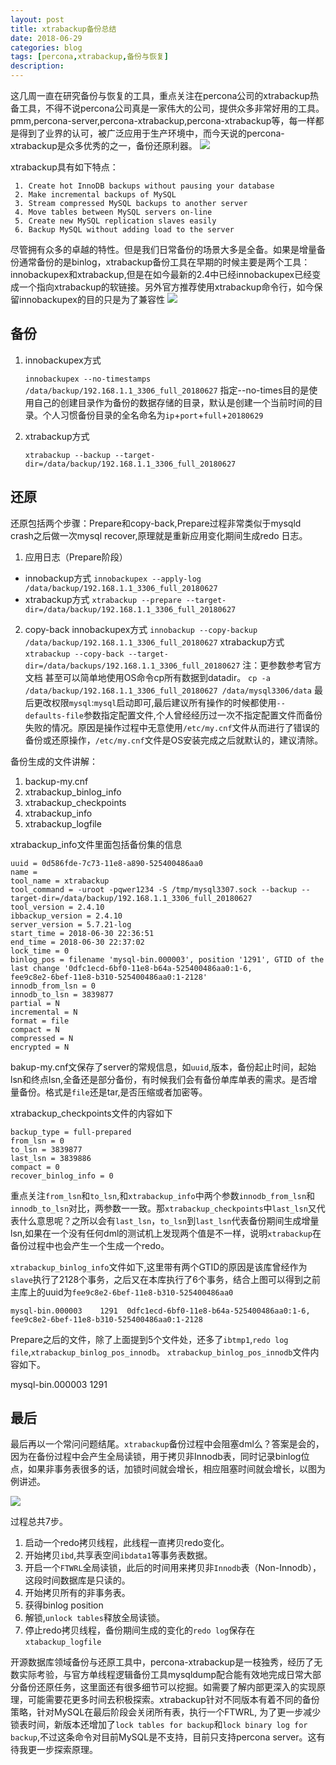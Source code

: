 ```yaml
---
layout: post
title: xtrabackup备份总结
date: 2018-06-29
categories: blog
tags: [percona,xtrabackup,备份与恢复]
description: 
---
```


 这几周一直在研究备份与恢复的工具，重点关注在percona公司的xtrabackup热备工具，不得不说percona公司真是一家伟大的公司，提供众多非常好用的工具。pmm,percona-server,percona-xtrabackup,percona-xtrabackup等，每一样都是得到了业界的认可，被广泛应用于生产环境中，而今天说的percona-xtrabackup是众多优秀的之一，备份还原利器。
 ![](https://i.imgur.com/zMRNsyt.png)   
    
 xtrabackup具有如下特点： 
 >
     1. Create hot InnoDB backups without pausing your database
     2. Make incremental backups of MySQL
     3. Stream compressed MySQL backups to another server
     4. Move tables between MySQL servers on-line
     5. Create new MySQL replication slaves easily
     6. Backup MySQL without adding load to the server
 
尽管拥有众多的卓越的特性。但是我们日常备份的场景大多是全备。如果是增量备份通常备份的是binlog，xtrabackup备份工具在早期的时候主要是两个工具：innobackupex和xtrabackup,但是在如今最新的2.4中已经innobackupex已经变成一个指向xtrabackup的软链接。另外官方推荐使用xtrabackup命令行，如今保留innobackupex的目的只是为了兼容性
![](https://i.imgur.com/pnV8yDl.png)

## 备份 ##
    
1. innobackupex方式

    `innobackupex --no-timestamps /data/backup/192.168.1.1_3306_full_20180627`
指定--no-times目的是使用自己的创建目录作为备份的数据存储的目录，默认是创建一个当前时间的目录。个人习惯备份目录的全名命名为`ip`+`port`+`full`+`20180629`

2. xtrabackup方式

    `xtrabackup --backup --target-dir=/data/backup/192.168.1.1_3306_full_20180627`

## 还原 ##
还原包括两个步骤：Prepare和copy-back,Prepare过程非常类似于mysqld crash之后做一次mysql recover,原理就是重新应用变化期间生成redo 日志。

1. 应用日志（Prepare阶段）
- innobackup方式
	`innobackupex --apply-log /data/backup/192.168.1.1_3306_full_20180627`
- xtrabackup方式
    `xtrabackup --prepare --target-dir=/data/backup/192.168.1.1_3306_full_20180627`

2. copy-back
innobackupex方式
	`innobackup --copy-backup /data/backup/192.168.1.1_3306_full_20180627`
xtrabackup方式
    `xtrabackup --copy-back --target-dir=/data/backups/192.168.1.1_3306_full_20180627`
注：更参数参考官方文档
甚至可以简单地使用OS命令cp所有数据到datadir。
 `cp -a /data/backup/192.168.1.1_3306_full_20180627 /data/mysql3306/data`
最后更改权限`mysql`:`mysql`启动即可,最后建议所有操作的时候都使用`--defaults-file`参数指定配置文件,个人曾经经历过一次不指定配置文件而备份失败的情况。原因是操作过程中无意使用`/etc/my.cnf`文件从而进行了错误的备份或还原操作，`/etc/my.cnf`文件是OS安装完成之后就默认的，建议清除。

备份生成的文件讲解：

1. backup-my.cnf
1. xtrabackup_binlog_info
2. xtrabackup_checkpoints
3. xtrabackup_info
4. xtrabackup_logfile


xtrabackup_info文件里面包括备份集的信息
>
    uuid = 0d586fde-7c73-11e8-a890-525400486aa0 
    name =  
    tool_name = xtrabackup  
    tool_command = -uroot -pqwer1234 -S /tmp/mysql3307.sock --backup --target-dir=/data/backup/192.168.1.1_3306_full_20180627 
    tool_version = 2.4.10  
    ibbackup_version = 2.4.10  
    server_version = 5.7.21-log  
    start_time = 2018-06-30 22:36:51  
    end_time = 2018-06-30 22:37:02 
    lock_time = 0  
    binlog_pos = filename 'mysql-bin.000003', position '1291', GTID of the last change '0dfc1ecd-6bf0-11e8-b64a-525400486aa0:1-6,
    fee9c8e2-6bef-11e8-b310-525400486aa0:1-2128'  
    innodb_from_lsn = 0 
    innodb_to_lsn = 3839877 
    partial = N  
    incremental = N  
    format = file 
    compact = N 
    compressed = N  
    encrypted = N 

bakup-my.cnf文保存了server的常规信息，如`uuid`,版本，备份起止时间，起始lsn和终点lsn,全备还是部分备份，有时候我们会有备份单库单表的需求。是否增量备份。格式是`file`还是tar,是否压缩或者加密等。

xtrabackup_checkpoints文件的内容如下
>
    backup_type = full-prepared  
    from_lsn = 0  
    to_lsn = 3839877  
    last_lsn = 3839886  
    compact = 0  
    recover_binlog_info = 0 
>

重点关注`from_lsn`和`to_lsn`,和`xtrabackup_info`中两个参数`innodb_from_lsn`和`innodb_to_lsn`对比，两参数一一致。那`xtrabackup_checkpoints`中`last_lsn`又代表什么意思呢？之所以会有`last_lsn`，`to_lsn`到`last_lsn`代表备份期间生成增量lsn,如果在一个没有任何dml的测试机上发现两个值是不一样，说明`xtrabackup`在备份过程中也会产生一个生成一个redo。

`xtrabackup_binlog_info`文件如下,这里带有两个GTID的原因是该库曾经作为`slave`执行了2128个事务，之后又在本库执行了6个事务，结合上图可以得到之前主库上的uuid为`fee9c8e2-6bef-11e8-b310-525400486aa0`
>
    mysql-bin.000003	1291  0dfc1ecd-6bf0-11e8-b64a-525400486aa0:1-6,
    fee9c8e2-6bef-11e8-b310-525400486aa0:1-2128
>

Prepare之后的文件，除了上面提到5个文件处，还多了`ibtmp1`,`redo log file`,`xtrabackup_binlog_pos_innodb`。
`xtrabackup_binlog_pos_innodb`文件内容如下。
>
mysql-bin.000003        1291
>


## 最后 ##
最后再以一个常问问题结尾。`xtrabackup`备份过程中会阻塞dml么？答案是会的，因为在备份过程中会产生全局读锁，用于拷贝非Innodb表，同时记录binlog位点，如果非事务表很多的话，加锁时间就会增长，相应阻塞时间就会增长，以图为例讲述。

![](https://i.imgur.com/pHYMYF2.png)

过程总共7步。

1.  启动一个redo拷贝线程，此线程一直拷贝redo变化。
2.  开始拷贝`ibd`,共享表空间`ibdata1`等事务表数据。
3.  开启一个`FTWRL`全局读锁，此后的时间用来拷贝非`Innodb`表（Non-Innodb），这段时间数据库是只读的。
4.  开始拷贝所有的非事务表。
5.  获得binlog position
6.  解锁,`unlock tables`释放全局读锁。
7.  停止redo拷贝线程，备份期间生成的变化的`redo log`保存在`xtabackup_logfile`

开源数据库领域备份与还原工具中，percona-xtrabackup是一枝独秀，经历了无数实际考验，与官方单线程逻辑备份工具mysqldump配合能有效地完成日常大部分备份还原任务，这里面还有很多细节可以挖掘。如需要了解内部更深入的实现原理，可能需要花更多时间去积极探索。xtrabackup针对不同版本有着不同的备份策略，针对MySQL在最后阶段会关闭所有表，执行一个FTWRL, 为了更一步减少锁表时间，新版本还增加了`lock tables for backup`和`lock binary log for backup`,不过这条命令对目前MySQL是不支持，目前只支持percona server。这有待我更一步探索原理。